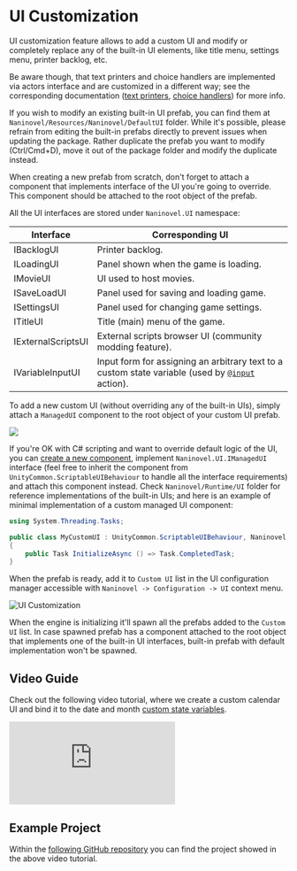 # UI Customization

UI customization feature allows to add a custom UI and modify or completely replace any of the built-in UI elements, like title menu, settings menu, printer backlog, etc.

Be aware though, that text printers and choice handlers are implemented via actors interface and are customized in a different way; see the corresponding documentation ([text printers](/guide/text-printers.md), [choice handlers](/guide/choices.md)) for more info.

If you wish to modify an existing built-in UI prefab, you can find them at `Naninovel/Resources/Naninovel/DefaultUI` folder. While it's possible, please refrain from editing the built-in prefabs directly to prevent issues when updating the package. Rather duplicate the prefab you want to modify (Ctrl/Cmd+D), move it out of the package folder and modify the duplicate instead. 

When creating a new prefab from scratch, don't forget to attach a component that implements interface of the UI you're going to override. This component should be attached to the root object of the prefab.

All the UI interfaces are stored under `Naninovel.UI` namespace:

Interface | Corresponding UI
--- | ---
IBacklogUI | Printer backlog.
ILoadingUI | Panel shown when the game is loading.
IMovieUI | UI used to host movies.
ISaveLoadUI | Panel used for saving and loading game.
ISettingsUI | Panel used for changing game settings.
ITitleUI | Title (main) menu of the game.
IExternalScriptsUI | External scripts browser UI (community modding feature).
IVariableInputUI | Input form for assigning an arbitrary text to a custom state variable (used by [`@input`](/api/#input) action).

To add a new custom UI (without overriding any of the built-in UIs), simply attach a `ManagedUI` component to the root object of your custom UI prefab.

![](https://i.gyazo.com/dba20c81652e0fd1b8549441baf14d79.png)

If you're OK with C# scripting and want to override default logic of the UI, you can [create a new component](https://docs.unity3d.com/Manual/CreatingAndUsingScripts), implement `Naninovel.UI.IManagedUI` interface (feel free to inherit the component from `UnityCommon.ScriptableUIBehaviour` to handle all the interface requirements) and attach this component instead. Check `Naninovel/Runtime/UI` folder for reference implementations of the built-in UIs; and here is an example of minimal implementation of a custom managed UI component:

```csharp
using System.Threading.Tasks;

public class MyCustomUI : UnityCommon.ScriptableUIBehaviour, Naninovel.UI.IManagedUI
{
    public Task InitializeAsync () => Task.CompletedTask;
}
```

When the prefab is ready, add it to `Custom UI` list in the UI configuration manager accessible with `Naninovel -> Configuration -> UI` context menu.

![UI Customization](https://i.gyazo.com/ac4f04b492d7559c7991a8c2720c08e1.png)

When the engine is initializing it'll spawn all the prefabs added to the `Custom UI` list. In case spawned prefab has a component attached to the root object that implements one of the built-in UI interfaces, built-in prefab with default implementation won't be spawned.

## Video Guide

Check out the following video tutorial, where we create a custom calendar UI and bind it to the date and month [custom state variables](/api/#set).

<div class="video-container">
    <iframe src="https://www.youtube-nocookie.com/embed/jto4Ld-iP7M" frameborder="0" allow="accelerometer; autoplay; encrypted-media; gyroscope; picture-in-picture" allowfullscreen></iframe>
</div>

## Example Project

Within the [following GitHub repository](https://github.com/Elringus/NaninovelCustomUIExample) you can find the project showed in the above video tutorial.